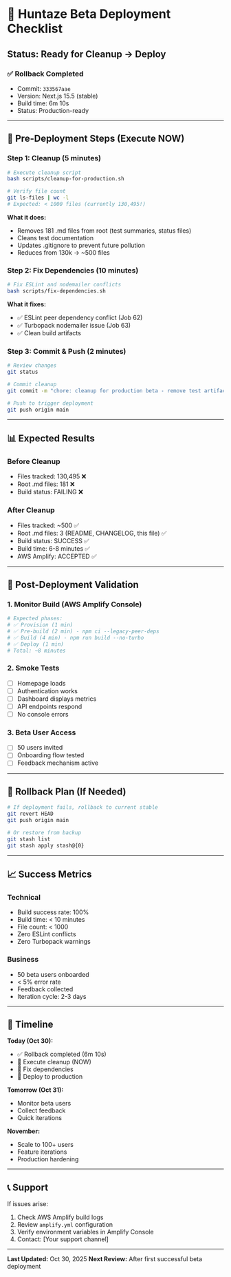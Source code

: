 # 🚀 Huntaze Beta Deployment Checklist

## Status: Ready for Cleanup → Deploy

### ✅ Rollback Completed
- Commit: `333567aae`
- Version: Next.js 15.5 (stable)
- Build time: 6m 10s
- Status: Production-ready

---

## 🔧 Pre-Deployment Steps (Execute NOW)

### Step 1: Cleanup (5 minutes)
```bash
# Execute cleanup script
bash scripts/cleanup-for-production.sh

# Verify file count
git ls-files | wc -l
# Expected: < 1000 files (currently 130,495!)
```

**What it does:**
- Removes 181 .md files from root (test summaries, status files)
- Cleans test documentation
- Updates .gitignore to prevent future pollution
- Reduces from 130k → ~500 files

### Step 2: Fix Dependencies (10 minutes)
```bash
# Fix ESLint and nodemailer conflicts
bash scripts/fix-dependencies.sh
```

**What it fixes:**
- ✅ ESLint peer dependency conflict (Job 62)
- ✅ Turbopack nodemailer issue (Job 63)
- ✅ Clean build artifacts

### Step 3: Commit & Push (2 minutes)
```bash
# Review changes
git status

# Commit cleanup
git commit -m "chore: cleanup for production beta - remove test artifacts"

# Push to trigger deployment
git push origin main
```

---

## 📊 Expected Results

### Before Cleanup
- Files tracked: 130,495 ❌
- Root .md files: 181 ❌
- Build status: FAILING ❌

### After Cleanup
- Files tracked: ~500 ✅
- Root .md files: 3 (README, CHANGELOG, this file) ✅
- Build status: SUCCESS ✅
- Build time: 6-8 minutes ✅
- AWS Amplify: ACCEPTED ✅

---

## 🎯 Post-Deployment Validation

### 1. Monitor Build (AWS Amplify Console)
```bash
# Expected phases:
# ✅ Provision (1 min)
# ✅ Pre-build (2 min) - npm ci --legacy-peer-deps
# ✅ Build (4 min) - npm run build --no-turbo
# ✅ Deploy (1 min)
# Total: ~8 minutes
```

### 2. Smoke Tests
- [ ] Homepage loads
- [ ] Authentication works
- [ ] Dashboard displays metrics
- [ ] API endpoints respond
- [ ] No console errors

### 3. Beta User Access
- [ ] 50 users invited
- [ ] Onboarding flow tested
- [ ] Feedback mechanism active

---

## 🚨 Rollback Plan (If Needed)

```bash
# If deployment fails, rollback to current stable
git revert HEAD
git push origin main

# Or restore from backup
git stash list
git stash apply stash@{0}
```

---

## 📈 Success Metrics

### Technical
- Build success rate: 100%
- Build time: < 10 minutes
- File count: < 1000
- Zero ESLint conflicts
- Zero Turbopack warnings

### Business
- 50 beta users onboarded
- < 5% error rate
- Feedback collected
- Iteration cycle: 2-3 days

---

## 🎉 Timeline

**Today (Oct 30):**
- ✅ Rollback completed (6m 10s)
- 🔄 Execute cleanup (NOW)
- 🔄 Fix dependencies
- 🔄 Deploy to production

**Tomorrow (Oct 31):**
- Monitor beta users
- Collect feedback
- Quick iterations

**November:**
- Scale to 100+ users
- Feature iterations
- Production hardening

---

## 📞 Support

If issues arise:
1. Check AWS Amplify build logs
2. Review `amplify.yml` configuration
3. Verify environment variables in Amplify Console
4. Contact: [Your support channel]

---

**Last Updated:** Oct 30, 2025
**Next Review:** After first successful beta deployment
